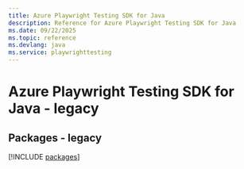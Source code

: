 ```yaml
---
title: Azure Playwright Testing SDK for Java
description: Reference for Azure Playwright Testing SDK for Java
ms.date: 09/22/2025
ms.topic: reference
ms.devlang: java
ms.service: playwrighttesting
---
```

# Azure Playwright Testing SDK for Java - legacy
## Packages - legacy
[!INCLUDE [packages](playwright-testing-index.md)]
